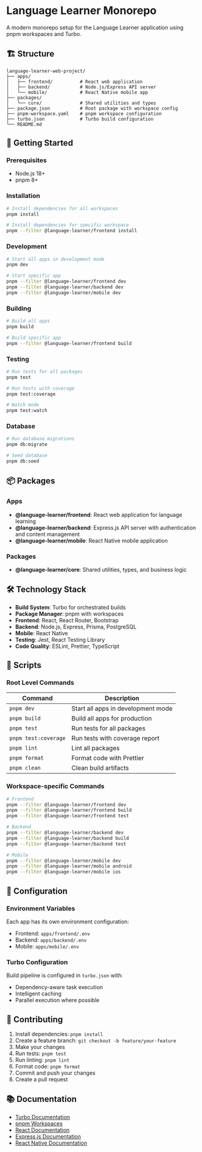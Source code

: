 # Language Learner Monorepo

A modern monorepo setup for the Language Learner application using pnpm workspaces and Turbo.

## 🏗️ Structure

```
language-learner-web-project/
├── apps/
│   ├── frontend/          # React web application
│   ├── backend/           # Node.js/Express API server
│   └── mobile/            # React Native mobile app
├── packages/
│   └── core/              # Shared utilities and types
├── package.json           # Root package with workspace config
├── pnpm-workspace.yaml    # pnpm workspace configuration
├── turbo.json             # Turbo build configuration
└── README.md
```

## 🚀 Getting Started

### Prerequisites

- Node.js 18+ 
- pnpm 8+

### Installation

```bash
# Install dependencies for all workspaces
pnpm install

# Install dependencies for specific workspace
pnpm --filter @language-learner/frontend install
```

### Development

```bash
# Start all apps in development mode
pnpm dev

# Start specific app
pnpm --filter @language-learner/frontend dev
pnpm --filter @language-learner/backend dev
pnpm --filter @language-learner/mobile dev
```

### Building

```bash
# Build all apps
pnpm build

# Build specific app
pnpm --filter @language-learner/frontend build
```

### Testing

```bash
# Run tests for all packages
pnpm test

# Run tests with coverage
pnpm test:coverage

# Watch mode
pnpm test:watch
```

### Database

```bash
# Run database migrations
pnpm db:migrate

# Seed database
pnpm db:seed
```

## 📦 Packages

### Apps

- **@language-learner/frontend**: React web application for language learning
- **@language-learner/backend**: Express.js API server with authentication and content management
- **@language-learner/mobile**: React Native mobile application

### Packages

- **@language-learner/core**: Shared utilities, types, and business logic

## 🛠️ Technology Stack

- **Build System**: Turbo for orchestrated builds
- **Package Manager**: pnpm with workspaces
- **Frontend**: React, React Router, Bootstrap
- **Backend**: Node.js, Express, Prisma, PostgreSQL
- **Mobile**: React Native
- **Testing**: Jest, React Testing Library
- **Code Quality**: ESLint, Prettier, TypeScript

## 📝 Scripts

### Root Level Commands

| Command | Description |
|---------|-------------|
| `pnpm dev` | Start all apps in development mode |
| `pnpm build` | Build all apps for production |
| `pnpm test` | Run tests for all packages |
| `pnpm test:coverage` | Run tests with coverage report |
| `pnpm lint` | Lint all packages |
| `pnpm format` | Format code with Prettier |
| `pnpm clean` | Clean build artifacts |

### Workspace-specific Commands

```bash
# Frontend
pnpm --filter @language-learner/frontend dev
pnpm --filter @language-learner/frontend build
pnpm --filter @language-learner/frontend test

# Backend
pnpm --filter @language-learner/backend dev
pnpm --filter @language-learner/backend build
pnpm --filter @language-learner/backend test

# Mobile
pnpm --filter @language-learner/mobile dev
pnpm --filter @language-learner/mobile android
pnpm --filter @language-learner/mobile ios
```

## 🔧 Configuration

### Environment Variables

Each app has its own environment configuration:

- Frontend: `apps/frontend/.env`
- Backend: `apps/backend/.env`
- Mobile: `apps/mobile/.env`

### Turbo Configuration

Build pipeline is configured in `turbo.json` with:
- Dependency-aware task execution
- Intelligent caching
- Parallel execution where possible

## 🤝 Contributing

1. Install dependencies: `pnpm install`
2. Create a feature branch: `git checkout -b feature/your-feature`
3. Make your changes
4. Run tests: `pnpm test`
5. Run linting: `pnpm lint`
6. Format code: `pnpm format`
7. Commit and push your changes
8. Create a pull request

## 📚 Documentation

- [Turbo Documentation](https://turbo.build/repo/docs)
- [pnpm Workspaces](https://pnpm.io/workspaces)
- [React Documentation](https://reactjs.org/docs)
- [Express.js Documentation](https://expressjs.com/)
- [React Native Documentation](https://reactnative.dev/docs)